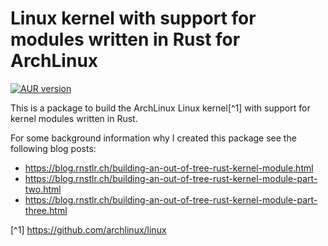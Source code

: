 # Linux kernel with support for modules written in Rust for ArchLinux

[![AUR version](https://img.shields.io/aur/version/linux-rust?label=AUR)](https://aur.archlinux.org/packages/linux-rust)

This is a package to build the ArchLinux Linux kernel[^1] with support for
kernel modules written in Rust.

For some background information why I created this package see the following
blog posts:

 * <https://blog.rnstlr.ch/building-an-out-of-tree-rust-kernel-module.html>
 * <https://blog.rnstlr.ch/building-an-out-of-tree-rust-kernel-module-part-two.html>
 * <https://blog.rnstlr.ch/building-an-out-of-tree-rust-kernel-module-part-three.html>

[^1] <https://github.com/archlinux/linux>

